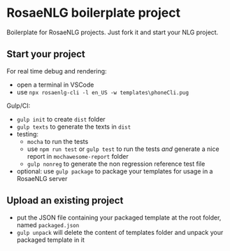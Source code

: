 # RosaeNLG boilerplate project

Boilerplate for RosaeNLG projects.
Just fork it and start your NLG project.


## Start your project

For real time debug and rendering:

- open a terminal in VSCode
- use `npx rosaenlg-cli -l en_US -w templates\phoneCli.pug`


Gulp/CI:

- `gulp init` to create `dist` folder
- `gulp texts` to generate the texts in `dist`
- testing:
  - `mocha` to run the tests
  - use `npm run test` or `gulp test` to run the tests _and_ generate a nice report in `mochawesome-report` folder
  - `gulp nonreg` to generate the non regression reference test file
- optional: use `gulp package` to package your templates for usage in a RosaeNLG server


## Upload an existing project

- put the JSON file containing your packaged template at the root folder, named `packaged.json`
- `gulp unpack` will delete the content of templates folder and unpack your packaged template in it

